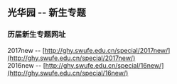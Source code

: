 ## 光华园 -- 新生专题

### 历届新生专题网址

2017new -- [http://ghy.swufe.edu.cn/special/2017new/](http://ghy.swufe.edu.cn/special/2017new/)</br>
2016new -- [http://ghy.swufe.edu.cn/special/16new/](http://ghy.swufe.edu.cn/special/16new/)
